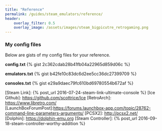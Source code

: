 ```yaml
---
title: "Reference"
permalink: /guides/steam_emulators/reference/
header:
    overlay_filter: 0.5
    overlay_image: /assets/images/steam_bigpicutre_retrogaming.png
---
```


### My config files

Below are gists of my config files for your reference.

**config.txt**
{% gist  2c362cdab28b41fb04a22965d859d06c %}

**emulators.txt**
{% gist  b42fe10c83dc6d2ee5cc36dc27399709 %}


**consoles.txt**
{% gist  e29a9daec79fc610bd69780554b672af %}


[Ice]: http://scottrice.github.io/Ice/
[Steam Link]: {% post_url 2016-07-24-steam-link-ultimate-console %}
[Ice Github]: https://github.com/scottrice/Ice
[RetroArch]: https://www.libretro.com/
[LaunchBoxForumPost]:https://forums.launchbox-app.com/topic/28762-command-line-parameters-arguments/
[PCSX2]: http://pcsx2.net/
[Dolphin]: https://dolphin-emu.org
[Steam Controller]: {% post_url 2016-09-18-steam-controller-worthy-addition %}